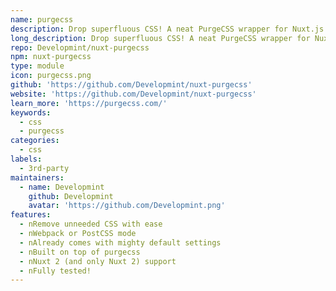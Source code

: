 ```yaml
---
name: purgecss
description: Drop superfluous CSS! A neat PurgeCSS wrapper for Nuxt.js
long_description: Drop superfluous CSS! A neat PurgeCSS wrapper for Nuxt.js
repo: Developmint/nuxt-purgecss
npm: nuxt-purgecss
type: module
icon: purgecss.png
github: 'https://github.com/Developmint/nuxt-purgecss'
website: 'https://github.com/Developmint/nuxt-purgecss'
learn_more: 'https://purgecss.com/'
keywords:
  - css
  - purgecss
categories:
  - css
labels:
  - 3rd-party
maintainers:
  - name: Developmint
    github: Developmint
    avatar: 'https://github.com/Developmint.png'
features:
  - nRemove unneeded CSS with ease
  - nWebpack or PostCSS mode
  - nAlready comes with mighty default settings
  - nBuilt on top of purgecss
  - nNuxt 2 (and only Nuxt 2) support
  - nFully tested!
---
```


